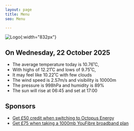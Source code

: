 ```yaml
---
layout: page
title: Menu
seo: Menu

---
```


![Logo](/images/logo.jpg){:width="832px"}

<!-- weather_marker starts -->
## On Wednesday, 22 October 2025

- The average temperature today is 10.76˚C,
- With highs of 12.21˚C and lows of 9.75˚C,
- It may feel like 10.22˚C with few clouds
- The wind speed is 2.57m/s and visibility is 10000m
- The pressure is 998hPa and humidity is 89%
- The sun will rise at 06:45 and set at 17:00

<!-- weather_marker ends -->

## Sponsors

- [Get £50 credit when switching to Octopus Energy](https://bit.ly/3oD1nnS)
- [Get £75 when taking a 1000mb YouFibre broadband plan](https://aklam.io/91zWhU?)
